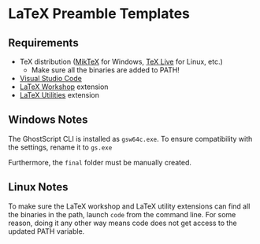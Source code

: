 # LaTeX Preamble Templates

## Requirements

- TeX distribution ([MikTeX](https://miktex.org/download) for Windows, [TeX Live](https://tug.org/texlive/quickinstall.html) for Linux, etc.)
    - Make sure all the binaries are added to PATH!
- [Visual Studio Code](https://code.visualstudio.com/Download)
- [LaTeX Workshop](https://marketplace.visualstudio.com/items?itemName=James-Yu.latex-workshop) extension
- [LaTeX Utilities](https://marketplace.visualstudio.com/items?itemName=tecosaur.latex-utilities) extension

## Windows Notes

The GhostScript CLI is installed as `gsw64c.exe`. To ensure compatibility with the settings, rename it to `gs.exe`

Furthermore, the `final` folder must be manually created.

## Linux Notes

To make sure the LaTeX workshop and LaTeX utility extensions can find all the binaries in the path, launch `code` from the command line. For some reason, doing it any other way means code does not get access to the updated PATH variable.